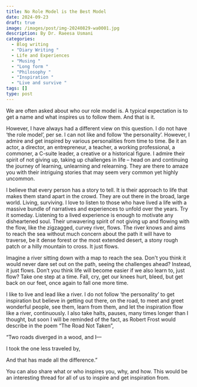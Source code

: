 ```yaml
---
title: No Role Model is the Best Model
date: 2024-09-23
draft: true
image: /images/post/img-20240829-wa0001.jpg
description: By Dr. Raeesa Usmani
categories:
  - Blog writing
  - "Diary Writing "
  - Life and Experiences
  - "Musing "
  - "Long form "
  - "Philosophy "
  - "Inspiration "
  - "Live and survive "
tags: []
type: post
---
```

We are often asked about who our role model is. A typical expectation is to get a name and what inspires us to follow them. And that is it. 

However, I have always had a different view on this question. I do not have ‘the role model’, per se. I can not like and follow ‘the personality’. However, I admire and get inspired by various personalities from time to time. Be it an actor, a director, an entrepreneur, a teacher, a working professional, a commoner, a C-suite leader, a creative or a historical figure. I admire their spirit of not giving up, taking up challenges in life – head on and continuing the journey of learning, unlearning and relearning. They are there to amaze you with their intriguing stories that may seem very common yet highly uncommon. 

I believe that every person has a story to tell. It is their approach to life that makes them stand apart in the crowd. They are out there in the broad, large world. Living, surviving. I love to listen to those who have lived a life with a massive bundle of narratives and experiences to unfold over the years. Try it someday. Listening to a lived experience is enough to motivate any disheartened soul. Their unwavering spirit of not giving up and flowing with the flow, like the zigzagged, curvey river, flows. The river knows and aims to reach the sea without much concern about the path it will have to traverse, be it dense forest or the most extended desert, a stony rough patch or a hilly mountain to cross. It just flows. 

Imagine a river sitting down with a map to reach the sea. Don't you think it would never dare set out on the path, seeing the challenges ahead? Instead, it just flows. Don’t you think life will become easier if we also learn to, just flow? Take one step at a time. Fall, cry, get our knees hurt, bleed, but get back on our feet, once again to fall one more time.

I like to live and lead like a river. I do not follow ‘the personality’ to get inspiration but believe in getting out there, on the road, to meet and greet wonderful people, see them, learn from them, and let the inspiration flow like a river, continuously. I also take halts, pauses, many times longer than I thought, but soon I will be reminded of the fact, as Robert Frost would describe in the poem “The Road Not Taken”,

“Two roads diverged in a wood, and I—

I took the one less traveled by,

And that has made all the difference.”

You can also share what or who inspires you, why, and how. This would be an interesting thread for all of us to inspire and get inspiration from.

